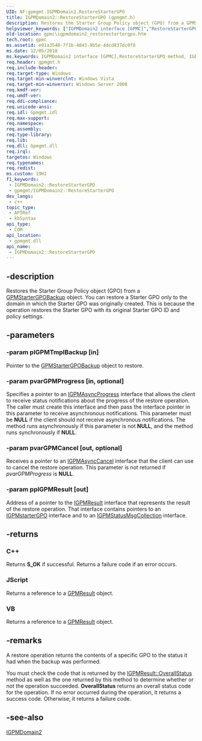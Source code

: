 ```yaml
---
UID: NF:gpmgmt.IGPMDomain2.RestoreStarterGPO
title: IGPMDomain2::RestoreStarterGPO (gpmgmt.h)
description: Restores the Starter Group Policy object (GPO) from a GPMStarterGPOBackup object.
helpviewer_keywords: ["IGPMDomain2 interface [GPMC]","RestoreStarterGPO method","IGPMDomain2.RestoreStarterGPO","IGPMDomain2::RestoreStarterGPO","RestoreStarterGPO","RestoreStarterGPO method [GPMC]","RestoreStarterGPO method [GPMC]","IGPMDomain2 interface","gpmc.igpmdomain2_restorestartergpo","gpmgmt/IGPMDomain2::RestoreStarterGPO"]
old-location: gpmc\igpmdomain2_restorestartergpo.htm
tech.root: gpmc
ms.assetid: e91a3540-7f1b-4843-9b5e-4dcd837dc0f8
ms.date: 12/05/2018
ms.keywords: IGPMDomain2 interface [GPMC],RestoreStarterGPO method, IGPMDomain2.RestoreStarterGPO, IGPMDomain2::RestoreStarterGPO, RestoreStarterGPO, RestoreStarterGPO method [GPMC], RestoreStarterGPO method [GPMC],IGPMDomain2 interface, gpmc.igpmdomain2_restorestartergpo, gpmgmt/IGPMDomain2::RestoreStarterGPO
req.header: gpmgmt.h
req.include-header: 
req.target-type: Windows
req.target-min-winverclnt: Windows Vista
req.target-min-winversvr: Windows Server 2008
req.kmdf-ver: 
req.umdf-ver: 
req.ddi-compliance: 
req.unicode-ansi: 
req.idl: Gpmgmt.idl
req.max-support: 
req.namespace: 
req.assembly: 
req.type-library: 
req.lib: 
req.dll: Gpmgmt.dll
req.irql: 
targetos: Windows
req.typenames: 
req.redist: 
ms.custom: 19H1
f1_keywords:
 - IGPMDomain2::RestoreStarterGPO
 - gpmgmt/IGPMDomain2::RestoreStarterGPO
dev_langs:
 - c++
topic_type:
 - APIRef
 - kbSyntax
api_type:
 - COM
api_location:
 - gpmgmt.dll
api_name:
 - IGPMDomain2::RestoreStarterGPO
---
```


## -description

Restores the Starter Group Policy object (GPO) from a 
<a href="/previous-versions/windows/desktop/api/gpmgmt/nn-gpmgmt-igpmstartergpobackup">GPMStarterGPOBackup</a> object. You can restore a Starter GPO only to the domain in which the Starter GPO was originally created. This is because the operation restores the Starter GPO with its original Starter GPO ID and policy settings.

## -parameters

### -param pIGPMTmplBackup [in]

Pointer to the <a href="/previous-versions/windows/desktop/api/gpmgmt/nn-gpmgmt-igpmstartergpobackup">GPMStarterGPOBackup</a> object to restore.

### -param pvarGPMProgress [in, optional]

Specifies a pointer to an 
<a href="/previous-versions/windows/desktop/api/gpmgmt/nn-gpmgmt-igpmasyncprogress">IGPMAsyncProgress</a> interface that allows the client to receive status notifications about the progress of the restore operation. The caller must create this interface and then pass the interface pointer in this parameter to receive asynchronous notifications. This parameter must be <b>NULL</b> if the client should not receive asynchronous notifications. The method runs asynchronously if  this parameter is not <b>NULL</b>, and the method runs synchronously if <b>NULL</b>.

### -param pvarGPMCancel [out, optional]

Receives a pointer to an 
<a href="/previous-versions/windows/desktop/api/gpmgmt/nn-gpmgmt-igpmasynccancel">IGPMAsyncCancel</a> interface that the client can use to cancel the restore operation. This parameter is not returned if <i>pvarGPMProgress</i> is <b>NULL</b>.

### -param ppIGPMResult [out]

Address of a pointer to the 
<a href="/previous-versions/windows/desktop/api/gpmgmt/nn-gpmgmt-igpmresult">IGPMResult</a> interface that represents the result of the restore operation. That interface contains pointers to an 
<a href="/previous-versions/windows/desktop/api/gpmgmt/nn-gpmgmt-igpmstartergpo">IGPMstarterGPO</a> interface and to an 
<a href="/previous-versions/windows/desktop/api/gpmgmt/nn-gpmgmt-igpmstatusmsgcollection">IGPMStatusMsgCollection</a> interface.

## -returns

<h3>C++</h3>
 Returns <b>S_OK</b> if successful. Returns a failure code if an error occurs. 

<h3>JScript</h3>
Returns a reference to a <a href="/previous-versions/windows/desktop/api/gpmgmt/nn-gpmgmt-igpmresult">GPMResult</a> object.

<h3>VB</h3>
Returns a reference to a <a href="/previous-versions/windows/desktop/api/gpmgmt/nn-gpmgmt-igpmresult">GPMResult</a> object.

## -remarks

A restore operation returns the contents of a specific GPO to the status it had when the backup was performed.

You must check the code that is returned by the 
<a href="/previous-versions/windows/desktop/api/gpmgmt/nf-gpmgmt-igpmresult-overallstatus">IGPMResult::OverallStatus</a> method as well as the one returned by this method to determine whether or not the operation succeeded. 
<b>OverallStatus</b> returns an overall status code for the operation. If no error occurred during the operation, it returns a success code. Otherwise, it returns a failure code.

## -see-also

<a href="/previous-versions/windows/desktop/api/gpmgmt/nn-gpmgmt-igpmdomain2">IGPMDomain2</a>


